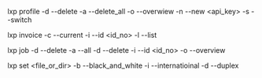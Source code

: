 lxp profile
 -d --delete <profile>
 -a --delete_all
 -o --overwiew
 -n --new <profile> <user> <url> <api_key>
 -s --switch <profile>

lxp invoice
 -c --current
 -i --id <id_no>
 -l --list

lxp job
 -d --delete -a --all
 -d --delete -i --id <id_no>
 -o --overview

 lxp set
    <file_or_dir> -b --black_and_white -i --internatioinal -d --duplex
